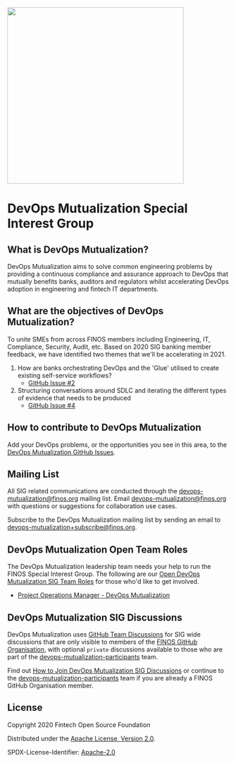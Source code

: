 <img src="https://github.com/mcleo-d/branding/raw/master/sig-logos/devops-automation-sig/Wordmark-with-Icon/2022_DevOpsAutomation.svg" width="400">

# DevOps Mutualization Special Interest Group

## What is DevOps Mutualization?

DevOps Mutualization aims to solve common engineering problems by providing a continuous compliance and assurance approach to DevOps that mutually benefits banks, auditors and regulators whilst accelerating DevOps adoption in engineering and fintech IT departments.

## What are the objectives of DevOps Mutualization?

To unite SMEs from across FINOS members including Engineering, IT, Compliance, Security, Audit, etc. Based on 2020 SIG banking member feedback, we have identified two themes that we'll be accelerating in 2021.

1. How are banks orchestrating DevOps and the 'Glue' utilised to create existing self-service workflows?
   - [GitHub Issue #2](https://github.com/finos/devops-mutualization/issues/2)
2. Structuring conversations around SDLC and iterating the different types of evidence that needs to be produced
   - [GitHub Issue #4](https://github.com/finos/devops-mutualization/issues/4)

## How to contribute to DevOps Mutualization

Add your DevOps problems, or the opportunities you see in this area, to the [DevOps Mutualization GitHub Issues](https://github.com/finos-labs/devops-mutualization/issues).

## Mailing List

All SIG related communications are conducted through the devops-mutualization@finos.org mailing list. Email devops-mutualization@finos.org with questions or suggestions for collaboration use cases.

Subscribe to the DevOps Mutualization mailing list by sending an email to devops-mutualization+subscribe@finos.org.

## DevOps Mutualization Open Team Roles

The DevOps Mutualization leadership team needs your help to run the FINOS Special Interest Group. The following are our [Open DevOps Mutualization SIG Team Roles](docs/open-roles) for those who'd like to get involved.

- [Project Operations Manager - DevOps Mutualization](docs/open-roles/project-operations-manager.md)

## DevOps Mutualization SIG Discussions

DevOps Mutualization uses [GitHub Team Discussions](https://odp.finos.org/docs/project-collaboration#github-team-discussions) for SIG wide discussions that are only visible to members of the [FINOS GitHub Organisation](https://github.com/orgs/finos/people), with optional `private` discussions available to those who are part of the [devops-mutualization-participants](https://github.com/orgs/finos/teams/devops-mutualization-participants/) team.

Find out [How to Join DevOps Mutualization SIG Discussions](https://github.com/finos/devops-mutualization/blob/master/docs/Discussions.md) or continue to the [devops-mutualization-participants](https://github.com/orgs/finos/teams/devops-mutualization-participants/) team if you are already a FINOS GitHub Organisation member.

## License

Copyright 2020 Fintech Open Source Foundation

Distributed under the [Apache License, Version 2.0](http://www.apache.org/licenses/LICENSE-2.0).

SPDX-License-Identifier: [Apache-2.0](https://spdx.org/licenses/Apache-2.0)
